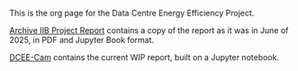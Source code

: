 This is the org page for the Data Centre Energy Efficiency Project.

[Archive IIB Project Report](https://github.com/dcee-cam/archive-iib-project-report) contains a copy of the report as it was in June of 2025, in PDF and Jupyter Book format.

[DCEE-Cam](https://github.com/dcee-cam/dcee-cam) contains the current WIP report, built on a Jupyter notebook.